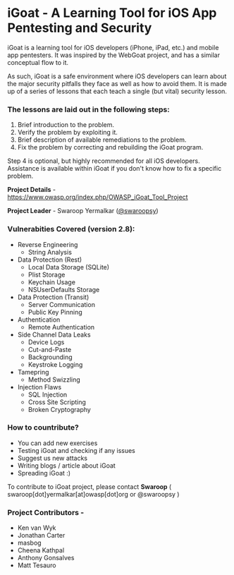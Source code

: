 # iGoat - A Learning Tool for iOS App Pentesting and Security #

iGoat is a learning tool for iOS developers (iPhone, iPad, etc.) and mobile app pentesters. It was inspired by the WebGoat project, and has a similar conceptual flow to it.

As such, iGoat is a safe environment where iOS developers can learn about the major security pitfalls they face as well as how to avoid them. It is made up of a series of lessons that each teach a single (but vital) security lesson.

### The lessons are laid out in the following steps: ###

1. Brief introduction to the problem.
1. Verify the problem by exploiting it.
1. Brief description of available remediations to the problem.
1. Fix the problem by correcting and rebuilding the iGoat program.

Step 4 is optional, but highly recommended for all iOS developers. Assistance is available within iGoat if you don't know how to fix a specific problem.

__Project Details__ - https://www.owasp.org/index.php/OWASP_iGoat_Tool_Project

__Project Leader__ - Swaroop Yermalkar ([@swaroopsy](https://twitter.com/swaroopsy?lang=en))

### Vulnerabities Covered (version 2.8): ###
* Reverse Engineering
  * String Analysis
* Data Protection (Rest)
  * Local Data Storage (SQLite)
  * Plist Storage
  * Keychain Usage
  * NSUserDefaults Storage
* Data Protection (Transit)
  * Server Communication
  * Public Key Pinning
* Authentication
  * Remote Authentication
* Side Channel Data Leaks
  * Device Logs
  * Cut-and-Paste
  * Backgrounding
  * Keystroke Logging
* Tamepring 
  * Method Swizzling
* Injection Flaws
  * SQL Injection
  * Cross Site Scripting
  * Broken Cryptography

### How to countribute? ###
* You can add new exercises
* Testing iGoat and checking if any issues
* Suggest us new attacks
* Writing blogs / article about iGoat
* Spreading iGoat :)

To contribute to iGoat project, please contact __Swaroop__ ( swaroop[dot]yermalkar[at]owasp[dot]org or @swaroopsy )

### Project Contributors - ###
* Ken van Wyk
* Jonathan Carter
* masbog
* Cheena Kathpal
* Anthony Gonsalves
* Matt Tesauro
